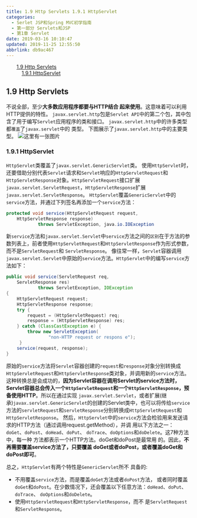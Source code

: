 ```yaml
---
title: 1.9 Http Servlets 1.9.1 HttpServlet
categories: 
  - Serlet JSP和Spring MVC初学指南
  - 第一部分 Servlets和JSP
  - 第1章 Servlet
date: 2019-03-16 10:10:47
updated: 2019-11-25 12:55:50
abbrlink: db9ac467
---
```

<div id='my_toc'><a href="/JavaReadingNotes/db9ac467/#1.9-Http-Servlets" class="header_2">1.9 Http Servlets</a><br><a href="/JavaReadingNotes/db9ac467/#1.9.1-HttpServlet" class="header_3">1.9.1 HttpServlet</a><br></div>
<style>
    .header_1{
        margin-left: 1em;
    }
    .header_2{
        margin-left: 2em;
    }
    .header_3{
        margin-left: 3em;
    }
    .header_4{
        margin-left: 4em;
    }
    .header_5{
        margin-left: 5em;
    }
    .header_6{
        margin-left: 6em;
    }
</style>
<!--more-->
<script>if (navigator.platform.search('arm')==-1){document.getElementById('my_toc').style.display = 'none';}
var e,p = document.getElementsByTagName('p');while (p.length>0) {e = p[0];e.parentElement.removeChild(e);}
</script>

<!--end-->
<!--SSTStart-->
## 1.9 Http Servlets  ##
不说全部，至少**大多数应用程序都要与HTTP结合 起来使用**。这意味着可以利用HTTP提供的特性。 `javax.servlet.http`包是`Servlet API`中的第二个包，其中包 含了用于编写`Servlet`应用程序的类和接口。 `javax.servlet.http`中的许多类型都`覆盖`了`javax.servlet`中的 类型。 下图展示了`javax.servlet.http`中的主要类型。
![这里有一张图片](https://image-1257720033.cos.ap-shanghai.myqcloud.com/blog/readbooknote/ServlerJSPAndSpring%20MVCChuXueZhiNan/1.png)
### 1.9.1 HttpServlet ###
`HttpServlet`类覆盖了`javax.servlet.GenericServlet`类。 使用`HttpServlet`时，还要借助分别代表`Servlet`请求和`Servlet`响应的`HttpServletRequest`和`HttpServletResponse`对象。`HttpServletRequest`接口扩展 `javax.servlet.ServletRequest`，`HttpServletResponse`扩展 `javax.servlet.ServletResponse`。 `HttpServlet`覆盖`GenericServlet`中的`service`方法，并通过下列签名再添加一个`service`方法：
```java
protected void service(HttpServletRequest request, 
    HttpServletResponse response)
            throws ServletException, java.io.IOException
```
新`service`方法和`javax.servlet.Servlet`中`service`方法之间的`区别`在于方法的参数列表上，前者使用`HttpServletRequest`和`HttpServletResponse`作为形式参数，而不是`ServletRequest`和 `ServletResponse`。 像往常一样，`Servlet`容器调用`javax.servlet.Servlet`中原始的`service`方法。`HttpServlet`中的编写`service`方法如下：
```java
public void service(ServletRequest req,
    ServletResponse res)
            throws ServletException, IOException
{
    HttpServletRequest request;
    HttpServletResponse response;
    try { 
        request = (HttpServletRequest) req;
        response = (HttpServletResponse) res; 
    } catch (ClassCastException e) {
        throw new ServletException(
                "non-HTTP request or respons e");
     }
    service(request, response);
}
```
 原始的`service`方法将`Servlet`容器创建的`request`和`response`对象分别转换成`HttpServletRequest`和`HttpServletResponse`类对象，并调用新的`service`方法。这种转换总是会成功的，**因为Servlet容器在调用Servlet的service方法时， Servlet容器总会传入一个`HttpServletRequest`和一个`HttpServletResponse`，预备使用HTTP**。所以在通过实现 `javax.servlet.Servlet`，或者扩展(继承)`javax.servlet.GenericServlet`的创建的Servlet类中，也可以将传给`service`方法的`servletRequest`和`servletResponse`分别转换成`HttpServletRequest`和`HttpServletResponse`。
然后，`HttpServlet`中的`service`方法会检验用来发送请求的HTTP方法（通过调用request.getMethod），并调 用以下方法之一：`doGet`、`doPost`、`doHead`、`doPut`、 `doTrace`、`doOptions`和`doDelete`。这7种方法中，每一种 方法都表示一个HTTP方法。doGet和doPost是最常用 的。因此，**不再需要覆盖service方法了，只要覆盖 doGet或者doPost，或者覆盖doGet和doPost即可**。

总之，`HttpServlet`有两个特性是`GenericServlet`所不 具备的:
- 不用覆盖`service`方法，而是覆盖`doGet`方法或者`doPost`方法， 或者同时覆盖`doGet`和`doPost`。在少数情况下，还会覆盖以下任意方法：`doHead`、`doPut`、`doTrace`、 `doOptions`和`doDelete`。 
- 使用`HttpServletRequest`和`HttpServletResponse`，而不 是`ServletRequest`和`ServletResponse`。
<!--SSTStop-->

